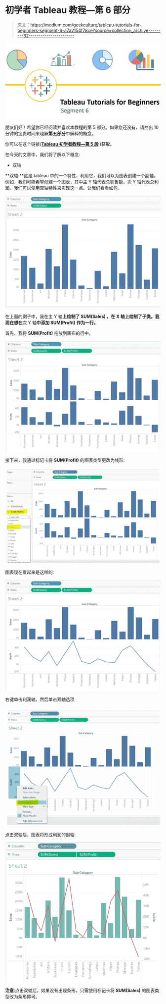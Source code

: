 # 初学者 Tableau 教程—第 6 部分

> 原文：<https://medium.com/geekculture/tableau-tutorials-for-beginners-segment-6-a7a2154f78ce?source=collection_archive---------32----------------------->

![](img/973363d74238eacc21d569a6d04e8d00.png)

朋友们好！希望你已经阅读并喜欢本教程的第 5 部分。如果您还没有，请抽出 10 分钟的宝贵时间来理解**第五部分**中解释的概念。

你可以在这个链接([**Tableau 初学者教程—第 5 段**](/geekculture/tableau-tutorials-for-beginners-segment-5-54fdee46399d?source=friends_link&sk=b7de109393b03c0a0fb39ff3c8944497) )获取。

在今天的文章中，我们将了解以下概念:

*   双轴

**双轴:**这是 tableau 中的一个特性，利用它，我们可以为图表创建一个副轴。例如，我们可能希望创建一个图表，其中主 Y 轴代表总销售额，次 Y 轴代表总利润。我们可以使用双轴特性来实现这一点。让我们看看如何。

![](img/3088606c9992380cedc8254147938d9e.png)

在上面的例子中，我在主 Y 轴**上绘制了 **SUM(Sales)** ，在 X 轴上绘制了子类。我现在想在**次 Y 轴**中添加 **SUM(Profit)** 作为一行。**

首先，我将 **SUM(Profit)** 拖放到画布的行中。

![](img/1e89753796f38afc9406acd9426d6a9d.png)

接下来，我通过标记卡将 **SUM(Profit)** 的图表类型更改为线形:

![](img/d2db470d9495bcd3443e4f8feaf61eab.png)

图表现在看起来是这样的:

![](img/a987e0134e0d62c02b5a3af027d6a103.png)

右键单击利润轴，然后单击双轴选项

![](img/7bb4cc278729119893c85079e48f61cb.png)

点击双轴后，图表将形成利润的副轴:

![](img/d3d36f1ec1ce76b026ddeff55cafe041.png)

**注意**:点击双轴后，如果没有出现条形，只需使用标记卡将 **SUM(Sales)** 的图表类型改为条形即可。